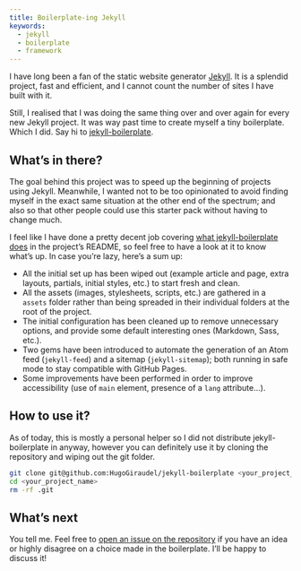 ```yaml
---
title: Boilerplate-ing Jekyll
keywords:
  - jekyll
  - boilerplate
  - framework
---
```


I have long been a fan of the static website generator [Jekyll](https://jekyllrb.com/). It is a splendid project, fast and efficient, and I cannot count the number of sites I have built with it.

Still, I realised that I was doing the same thing over and over again for every new Jekyll project. It was way past time to create myself a tiny boilerplate. Which I did. Say hi to [jekyll-boilerplate](https://github.com/HugoGiraudel/jekyll-boilerplate).

## What’s in there?

The goal behind this project was to speed up the beginning of projects using Jekyll. Meanwhile, I wanted not to be too opinionated to avoid finding myself in the exact same situation at the other end of the spectrum; and also so that other people could use this starter pack without having to change much.

I feel like I have done a pretty decent job covering [what jekyll-boilerplate does](https://github.com/HugoGiraudel/jekyll-boilerplate) in the project’s README, so feel free to have a look at it to know what’s up. In case you’re lazy, here’s a sum up:

* All the initial set up has been wiped out (example article and page, extra layouts, partials, initial styles, etc.) to start fresh and clean.
* All the assets (images, stylesheets, scripts, etc.) are gathered in a `assets` folder rather than being spreaded in their individual folders at the root of the project.
* The initial configuration has been cleaned up to remove unnecessary options, and provide some default interesting ones (Markdown, Sass, etc.).
* Two gems have been introduced to automate the generation of an Atom feed (`jekyll-feed`) and a sitemap (`jekyll-sitemap`); both running in safe mode to stay compatible with GitHub Pages.
* Some improvements have been performed in order to improve accessibility (use of `main` element, presence of a `lang` attribute…).

## How to use it?

As of today, this is mostly a personal helper so I did not distribute jekyll-boilerplate in anyway, however you can definitely use it by cloning the repository and wiping out the git folder.

```bash
git clone git@github.com:HugoGiraudel/jekyll-boilerplate <your_project_name>
cd <your_project_name>
rm -rf .git
```

## What’s next

You tell me. Feel free to [open an issue on the repository](https://github.com/HugoGiraudel/jekyll-boilerplate/issues) if you have an idea or highly disagree on a choice made in the boilerplate. I’ll be happy to discuss it!
